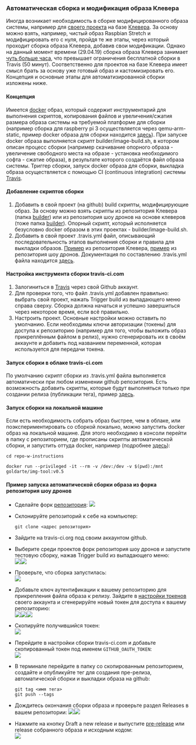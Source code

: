 ### Автоматическая сборка и модификация образа Клевера

Иногда возникает необходимость в сборке модифицированного образа системы, например для [своего проекта](https://github.com/artem30801/CleverSwarm) на базе [Клевера](https://github.com/copterexpress/clever). За основу можно взять, например, чистый образ Raspbian Stretch и модифицировать его с нуля, пройдя те же этапы, через который проходит сборка образа Клевера, добавив свои модификации. Однако на данный момент времени \(29.04.19\) сборка образа Клевера занимает [чуть больше часа](https://travis-ci.org/CopterExpress/clever), что превышает ограничения бесплатной сборки в Travis \(50 минут\). Соответственно для проектов на базе Клевера имеет смысл брать за основу уже готовый образ и кастомизировать его. Концепция и основные этапы для автоматизированной сборки изложены ниже.

#### Концепция

Имеется [docker](https://www.docker.com/) образ, который содержит инструментарий для выполнения скриптов, копирования файлов и увеличения/сжатия размера образа системы на требуемой платформе для сборки \(например сборка для raspberry pi 3 осуществляется через qemu-arm-static, пример docker образа для сборки находится [здесь](https://hub.docker.com/r/goldarte/img-tool)\). При запуске docker образа выполняется скрипт builder/image-build.sh, в котором описан процесс сборки \(например скачивание опорного образа - увеличение свободного места на образе - установка необходимого софта - сжатие образа\), в результате которого создаётся файл образа системы. Триггер сборки, запуск docker образа для сборки, выкладка образа осуществляется с помощью CI \(continuous integration\) системы [Travis](https://travis-ci.com/).

#### Добавление скриптов сборки

1. Добавить в свой проект \(на github\) build скрипты, модифицирующие образ. За основу можно взять скрипты из репозитория Клевера \(папка [builder](https://github.com/CopterExpress/clever/tree/master/builder)\) или из репозитория шоу дронов на основе клеверов \(тоже папка [builder](https://github.com/artem30801/CleverSwarm/tree/master/builder)\). Опорный скрипт, который исполняется безусловно docker образом в этих проектах - builder/image-build.sh.
2. Добавить в свой проект .travis.yml файл, описывающий последовательность этапов выполнения сборки и правила для выкладки образов. [Пример](https://github.com/CopterExpress/clever/blob/master/.travis.yml) из репозитория Клевера, [пример](https://github.com/artem30801/CleverSwarm/blob/master/.travis.yml) из репозитория шоу дронов. Документация по составлению .travis.yml файла находится [здесь](https://docs.travis-ci.com/user/tutorial/).

#### Настройка инструмента сборки travis-ci.com

1. Залогиниться в [Travis](/travis-ci.com) через свой Github аккаунт.
2. Для проверки того, что файл .travis.yml добавлен правильно: выбрать свой проект, нажать Trigger build из выпадающего меню справа сверху. Сборка должна начаться и успешно завершиться через некоторое время, если всё правильно.
3. Настроить проект. Основные настройки можно оставить по умолчанию. Если необходимы ключи авторизации \(токены\) для доступа к репозиторию \(например для того, чтобы выложить образ прикреплённым файлом в релиз\), нужно сгенерировать их в своём аккаунте и добавить под названием переменной, которая используется для передачи токена.

#### Запуск сборки в облаке travis-ci.com

По умолчанию скрипт сборки из .travis.yml файла выполняется автоматически при любом изменении github репозитория. Есть возможность добавить скрипты, которые будут выполняться только при создании релиза \(публикации тега\), пример [здесь](https://github.com/CopterExpress/clever/blob/master/.travis.yml#L35).

#### Запуск сборки на локальной машине

Если есть необходимость собрать образ быстрее, чем в облаке, или поэкспериментировать со сборкой локально, можно запустить docker образ на локальной машине. Для этого необходимо в консоли перейти в папку с репозиторием, где прописаны скрипты автоматической сборки, и запустить оттуда docker, например \(подробнее [здесь](https://github.com/goldarte/img-tool/blob/master/README.md)\):

```
cd repo-w-instructions
```

```
docker run --privileged -it --rm -v /dev:/dev -v $(pwd):/mnt goldarte/img-tool:v0.5
```

#### Пример запуска автоматической сборки образа из форка репозитория шоу дронов

* Сделайте форк [репозитория](https://github.com/artem30801/CleverSwarm):
  ![](/assets/travis-instruction-0.png)
* Склонируйте репозиторий к себе на компьютер:
  ```
  git clone <адрес репозитория>
  ```
* Зайдите на travis-ci.org под своим аккаунтом github.
* Выберите среди проектов форк репозитория шоу дронов и запустите тестовую сборку, нажав Trigger build из выпадающего меню:  
  ![](/assets/travis-instruction-1.png)![](/assets/travis-instruction-2.png)

* Проверьте, что сборка запустилась:  
  ![](/assets/travis-instruction-3.png)

* Добавьте ключ аутентификации к вашему репозиторию для прикрепления файла образа к релизу. Зайдите в [настройки токенов](https://github.com/settings/tokens) своего аккаунта и сгенерируйте новый токен для доступа к вашему репозиторию:  
  ![](/assets/travis-instruction-4.png)![](/assets/travis-instruction-5.png)![](/assets/travis-instruction-6.png)

* Скопируйте получившийся токен:  
  ![](/assets/travis-instruction-7.png)

* Перейдите в настройки сборки travis-ci.com и добавьте скопированный токен под именем `GITHUB_OAUTH_TOKEN`:  
  ![](/assets/travis-instruction-9.png)

* В терминале перейдите в папку со скопированным репозиторием, создайте и опубликуйте тег для создания пре-релиза, автоматической сборки и выкладки образа на github:
  ```
  git tag <имя тега>
  git push --tags
  ```

* Дождитесь окончания сборки образа и проверьте раздел Releases в вашем репозитории:
  ![](/assets/travis-instruction-10.png)![](/assets/travis-instruction-11.png)

* Нажмите на кнопку Draft a new release и выпустите [pre-release](https://github.com/goldarte/CleverSwarm/releases/tag/v0.2-test.1) или release собранного образа и исходным кодом:  
  ![](/assets/travis-instruction-12.png)



